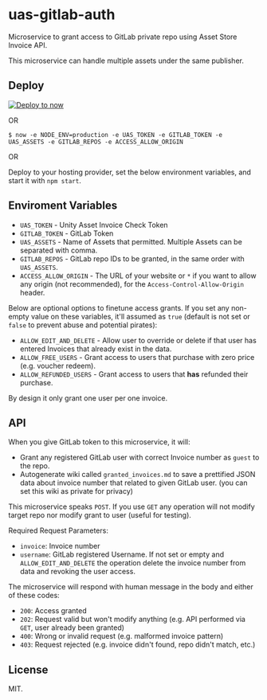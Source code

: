 # uas-gitlab-auth

Microservice to grant access to GitLab private repo using Asset Store Invoice API.

This microservice can handle multiple assets under the same publisher.

## Deploy

[![Deploy to now](https://deploy.now.sh/static/button.svg)](https://deploy.now.sh/?repo=https://github.com/willnode/uas-gitlab-auth&env=UAS_TOKEN&env=GITLAB_TOKEN&env=UAS_ASSETS&env=GITLAB_REPOS&env=ACCESS_ALLOW_ORIGIN)

OR

```
$ now -e NODE_ENV=production -e UAS_TOKEN -e GITLAB_TOKEN -e UAS_ASSETS -e GITLAB_REPOS -e ACCESS_ALLOW_ORIGIN
```

OR

Deploy to your hosting provider, set the below environment variables, and start it with `npm start`.

## Enviroment Variables

- `UAS_TOKEN` - Unity Asset Invoice Check Token
- `GITLAB_TOKEN` - GitLab Token
- `UAS_ASSETS` - Name of Assets that permitted. Multiple Assets can be separated with comma.
- `GITLAB_REPOS` - GitLab repo IDs to be granted, in the same order with `UAS_ASSETS`.
- `ACCESS_ALLOW_ORIGIN` - The URL of your website or `*` if you want to allow any origin (not recommended), for the `Access-Control-Allow-Origin` header.

Below are optional options to finetune access grants. If you set any non-empty value on these variables, it'll assumed as `true` (default is not set or `false` to prevent abuse and potential pirates):

- `ALLOW_EDIT_AND_DELETE` - Allow user to override or delete if that user has entered Invoices that already exist in the data.
- `ALLOW_FREE_USERS` - Grant access to users that purchase with zero price (e.g. voucher redeem).
- `ALLOW_REFUNDED_USERS` - Grant access to users that **has** refunded their purchase.

By design it only grant one user per one invoice.

## API

When you give GitLab token to this microservice, it will:

+ Grant any registered GitLab user with correct Invoice number as `guest` to the repo.
+ Autogenerate wiki called `granted_invoices.md` to save a prettified JSON data about invoice number that related to given GitLab user. (you can set this wiki as private for privacy)

This microservice speaks `POST`. If you use `GET` any operation will not modify target repo nor modify grant to user (useful for testing).

Required Request Parameters:

- `invoice`: Invoice number
- `username`: GitLab registered Username. If not set or empty and `ALLOW_EDIT_AND_DELETE` the operation delete the invoice number from data and revoking the user access.

The microservice will respond with human message in the body and either of these codes:

- `200`: Access granted
- `202`: Request valid but won't modify anything (e.g. API performed via `GET`, user already been granted)
- `400`: Wrong or invalid request (e.g. malformed invoice pattern)
- `403`: Request rejected (e.g. invoice didn't found, repo didn't match, etc.)

## License

MIT.
